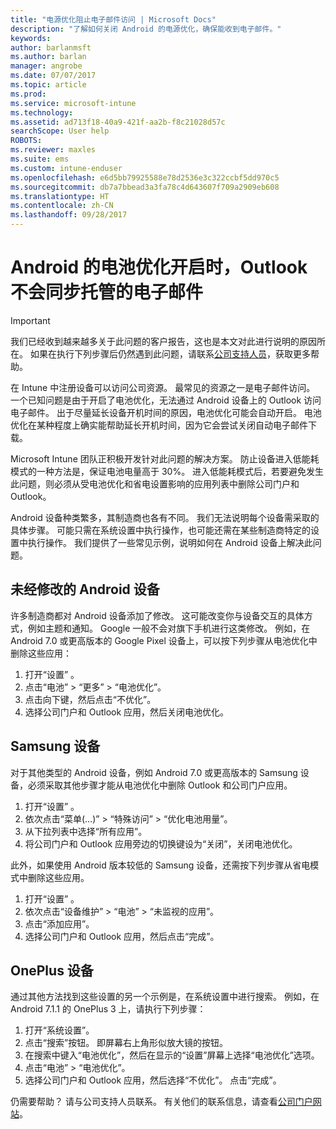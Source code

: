 ```yaml
---
title: "电源优化阻止电子邮件访问 | Microsoft Docs"
description: "了解如何关闭 Android 的电源优化，确保能收到电子邮件。"
keywords: 
author: barlanmsft
ms.author: barlan
manager: angrobe
ms.date: 07/07/2017
ms.topic: article
ms.prod: 
ms.service: microsoft-intune
ms.technology: 
ms.assetid: ad713f18-40a9-421f-aa2b-f8c21028d57c
searchScope: User help
ROBOTS: 
ms.reviewer: maxles
ms.suite: ems
ms.custom: intune-enduser
ms.openlocfilehash: e6d5bb79925588e78d2536e3c322ccbf5dd970c5
ms.sourcegitcommit: db7a7bbead3a3fa78c4d643607f709a2909eb608
ms.translationtype: HT
ms.contentlocale: zh-CN
ms.lasthandoff: 09/28/2017
---
```

# <a name="outlook-wont-sync-managed-email-when-battery-optimization-for-android-is-turned-on"></a>Android 的电池优化开启时，Outlook 不会同步托管的电子邮件

> [!IMPORTANT]
> 我们已经收到越来越多关于此问题的客户报告，这也是本文对此进行说明的原因所在。 如果在执行下列步骤后仍然遇到此问题，请联系[公司支持人员](https://portal.manage.microsoft.com)，获取更多帮助。

在 Intune 中注册设备可以访问公司资源。 最常见的资源之一是电子邮件访问。 一个已知问题是由于开启了电池优化，无法通过 Android 设备上的 Outlook 访问电子邮件。 出于尽量延长设备开机时间的原因，电池优化可能会自动开启。 电池优化在某种程度上确实能帮助延长开机时间，因为它会尝试关闭自动电子邮件下载。

Microsoft Intune 团队正积极开发针对此问题的解决方案。 防止设备进入低能耗模式的一种方法是，保证电池电量高于 30%。 进入低能耗模式后，若要避免发生此问题，则必须从受电池优化和省电设置影响的应用列表中删除公司门户和 Outlook。

Android 设备种类繁多，其制造商也各有不同。 我们无法说明每个设备需采取的具体步骤。 可能只需在系统设置中执行操作，也可能还需在某些制造商特定的设置中执行操作。 我们提供了一些常见示例，说明如何在 Android 设备上解决此问题。

## <a name="unmodified-android-devices"></a>未经修改的 Android 设备

许多制造商都对 Android 设备添加了修改。 这可能改变你与设备交互的具体方式，例如主题和通知。 Google 一般不会对旗下手机进行这类修改。 例如，在 Android 7.0 或更高版本的 Google Pixel 设备上，可以按下列步骤从电池优化中删除这些应用：

1. 打开“设置” 。
2. 点击“电池” > “更多” > “电池优化”。
3. 点击向下键，然后点击“不优化”。
4. 选择公司门户和 Outlook 应用，然后关闭电池优化。

## <a name="samsung-devices"></a>Samsung 设备

对于其他类型的 Android 设备，例如 Android 7.0 或更高版本的 Samsung 设备，必须采取其他步骤才能从电池优化中删除 Outlook 和公司门户应用。

1. 打开“设置” 。
2. 依次点击“菜单(…)” > “特殊访问” > “优化电池用量”。
3. 从下拉列表中选择“所有应用”。
4. 将公司门户和 Outlook 应用旁边的切换键设为“关闭”，关闭电池优化。

此外，如果使用 Android 版本较低的 Samsung 设备，还需按下列步骤从省电模式中删除这些应用。

1. 打开“设置” 。
2. 依次点击“设备维护” > “电池” > “未监视的应用”。
3. 点击“添加应用”。
4. 选择公司门户和 Outlook 应用，然后点击“完成”。

## <a name="oneplus-devices"></a>OnePlus 设备

通过其他方法找到这些设置的另一个示例是，在系统设置中进行搜索。 例如，在 Android 7.1.1 的 OnePlus 3 上，请执行下列步骤： 

1. 打开“系统设置”。 
2. 点击“搜索”按钮。 即屏幕右上角形似放大镜的按钮。 
3. 在搜索中键入“电池优化”，然后在显示的“设置”屏幕上选择“电池优化”选项。 
4. 点击“电池” > “电池优化”。
5. 选择公司门户和 Outlook 应用，然后选择“不优化”。 点击“完成”。

<!--On a OnePlus 5 device with Android 7.1.1, you would follow these steps to remove these apps from battery optimization:
1. Open **Settings**.
2. Tap **Battery** > **Battery optimization**.
3. Select the Company Portal and Outlook apps, then select **Don’t optimize**. Tap **Done**.-->

仍需要帮助？ 请与公司支持人员联系。 有关他们的联系信息，请查看[公司门户网站](https://portal.manage.microsoft.com)。
